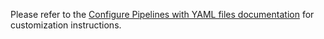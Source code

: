 Please refer to the [Configure Pipelines with YAML files documentation](https://github.com/microsoft/botframework-solutions/blob/master/yaml/typescript/README.md) for customization instructions.